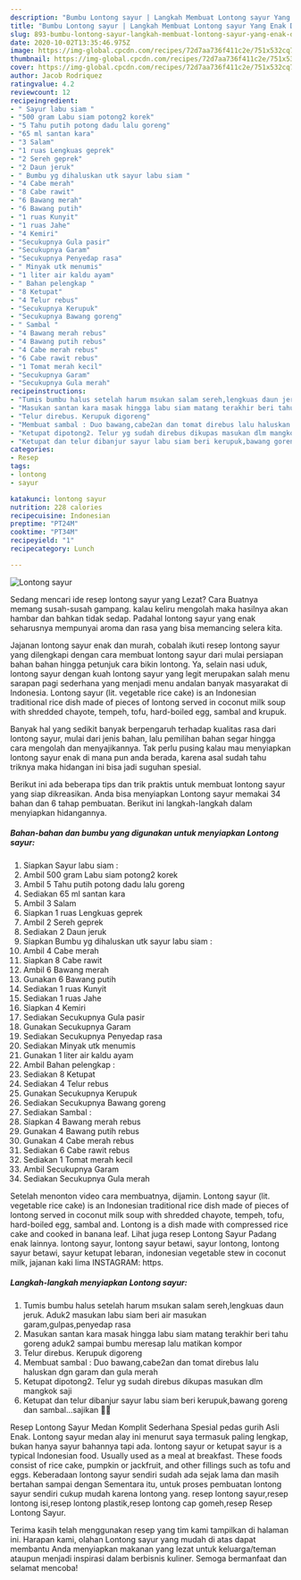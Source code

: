 ```yaml
---
description: "Bumbu Lontong sayur | Langkah Membuat Lontong sayur Yang Enak Dan Lezat"
title: "Bumbu Lontong sayur | Langkah Membuat Lontong sayur Yang Enak Dan Lezat"
slug: 893-bumbu-lontong-sayur-langkah-membuat-lontong-sayur-yang-enak-dan-lezat
date: 2020-10-02T13:35:46.975Z
image: https://img-global.cpcdn.com/recipes/72d7aa736f411c2e/751x532cq70/lontong-sayur-foto-resep-utama.jpg
thumbnail: https://img-global.cpcdn.com/recipes/72d7aa736f411c2e/751x532cq70/lontong-sayur-foto-resep-utama.jpg
cover: https://img-global.cpcdn.com/recipes/72d7aa736f411c2e/751x532cq70/lontong-sayur-foto-resep-utama.jpg
author: Jacob Rodriquez
ratingvalue: 4.2
reviewcount: 12
recipeingredient:
- " Sayur labu siam "
- "500 gram Labu siam potong2 korek"
- "5 Tahu putih potong dadu lalu goreng"
- "65 ml santan kara"
- "3 Salam"
- "1 ruas Lengkuas geprek"
- "2 Sereh geprek"
- "2 Daun jeruk"
- " Bumbu yg dihaluskan utk sayur labu siam "
- "4 Cabe merah"
- "8 Cabe rawit"
- "6 Bawang merah"
- "6 Bawang putih"
- "1 ruas Kunyit"
- "1 ruas Jahe"
- "4 Kemiri"
- "Secukupnya Gula pasir"
- "Secukupnya Garam"
- "Secukupnya Penyedap rasa"
- " Minyak utk menumis"
- "1 liter air kaldu ayam"
- " Bahan pelengkap "
- "8 Ketupat"
- "4 Telur rebus"
- "Secukupnya Kerupuk"
- "Secukupnya Bawang goreng"
- " Sambal "
- "4 Bawang merah rebus"
- "4 Bawang putih rebus"
- "4 Cabe merah rebus"
- "6 Cabe rawit rebus"
- "1 Tomat merah kecil"
- "Secukupnya Garam"
- "Secukupnya Gula merah"
recipeinstructions:
- "Tumis bumbu halus setelah harum msukan salam sereh,lengkuas daun jeruk. Aduk2 masukan labu siam beri air masukan garam,gulpas,penyedap rasa"
- "Masukan santan kara masak hingga labu siam matang terakhir beri tahu goreng aduk2 sampai bumbu meresap lalu matikan kompor"
- "Telur direbus. Kerupuk digoreng"
- "Membuat sambal : Duo bawang,cabe2an dan tomat direbus lalu haluskan dgn garam dan gula merah"
- "Ketupat dipotong2. Telur yg sudah direbus dikupas masukan dlm mangkok saji"
- "Ketupat dan telur dibanjur sayur labu siam beri kerupuk,bawang goreng dan sambal...sajikan 🤤🤩"
categories:
- Resep
tags:
- lontong
- sayur

katakunci: lontong sayur 
nutrition: 228 calories
recipecuisine: Indonesian
preptime: "PT24M"
cooktime: "PT34M"
recipeyield: "1"
recipecategory: Lunch

---
```



![Lontong sayur](https://img-global.cpcdn.com/recipes/72d7aa736f411c2e/751x532cq70/lontong-sayur-foto-resep-utama.jpg)

Sedang mencari ide resep lontong sayur yang Lezat? Cara Buatnya memang susah-susah gampang. kalau keliru mengolah maka hasilnya akan hambar dan bahkan tidak sedap. Padahal lontong sayur yang enak seharusnya mempunyai aroma dan rasa yang bisa memancing selera kita.

Jajanan lontong sayur enak dan murah, cobalah ikuti resep lontong sayur yang dilengkapi dengan cara membuat lontong sayur dari mulai persiapan bahan bahan hingga petunjuk cara bikin lontong. Ya, selain nasi uduk, lontong sayur dengan kuah lontong sayur yang legit merupakan salah menu sarapan pagi sederhana yang menjadi menu andalan banyak masyarakat di Indonesia. Lontong sayur (lit. vegetable rice cake) is an Indonesian traditional rice dish made of pieces of lontong served in coconut milk soup with shredded chayote, tempeh, tofu, hard-boiled egg, sambal and krupuk.

Banyak hal yang sedikit banyak berpengaruh terhadap kualitas rasa dari lontong sayur, mulai dari jenis bahan, lalu pemilihan bahan segar hingga cara mengolah dan menyajikannya. Tak perlu pusing kalau mau menyiapkan lontong sayur enak di mana pun anda berada, karena asal sudah tahu triknya maka hidangan ini bisa jadi suguhan spesial.


Berikut ini ada beberapa tips dan trik praktis untuk membuat lontong sayur yang siap dikreasikan. Anda bisa menyiapkan Lontong sayur memakai 34 bahan dan 6 tahap pembuatan. Berikut ini langkah-langkah dalam menyiapkan hidangannya.

<!--inarticleads1-->

##### Bahan-bahan dan bumbu yang digunakan untuk menyiapkan Lontong sayur:

1. Siapkan  Sayur labu siam :
1. Ambil 500 gram Labu siam potong2 korek
1. Ambil 5 Tahu putih potong dadu lalu goreng
1. Sediakan 65 ml santan kara
1. Ambil 3 Salam
1. Siapkan 1 ruas Lengkuas geprek
1. Ambil 2 Sereh geprek
1. Sediakan 2 Daun jeruk
1. Siapkan  Bumbu yg dihaluskan utk sayur labu siam :
1. Ambil 4 Cabe merah
1. Siapkan 8 Cabe rawit
1. Ambil 6 Bawang merah
1. Gunakan 6 Bawang putih
1. Sediakan 1 ruas Kunyit
1. Sediakan 1 ruas Jahe
1. Siapkan 4 Kemiri
1. Sediakan Secukupnya Gula pasir
1. Gunakan Secukupnya Garam
1. Sediakan Secukupnya Penyedap rasa
1. Sediakan  Minyak utk menumis
1. Gunakan 1 liter air kaldu ayam
1. Ambil  Bahan pelengkap :
1. Sediakan 8 Ketupat
1. Sediakan 4 Telur rebus
1. Gunakan Secukupnya Kerupuk
1. Sediakan Secukupnya Bawang goreng
1. Sediakan  Sambal :
1. Siapkan 4 Bawang merah rebus
1. Gunakan 4 Bawang putih rebus
1. Gunakan 4 Cabe merah rebus
1. Sediakan 6 Cabe rawit rebus
1. Sediakan 1 Tomat merah kecil
1. Ambil Secukupnya Garam
1. Sediakan Secukupnya Gula merah


Setelah menonton video cara membuatnya, dijamin. Lontong sayur (lit. vegetable rice cake) is an Indonesian traditional rice dish made of pieces of lontong served in coconut milk soup with shredded chayote, tempeh, tofu, hard-boiled egg, sambal and. Lontong is a dish made with compressed rice cake and cooked in banana leaf. Lihat juga resep Lontong Sayur Padang enak lainnya. lontong sayur, lontong sayur betawi, sayur lontong, lontong sayur betawi, sayur ketupat lebaran, indonesian vegetable stew in coconut milk, jajanan kaki lima INSTAGRAM: https. 

<!--inarticleads2-->

##### Langkah-langkah menyiapkan Lontong sayur:

1. Tumis bumbu halus setelah harum msukan salam sereh,lengkuas daun jeruk. Aduk2 masukan labu siam beri air masukan garam,gulpas,penyedap rasa
1. Masukan santan kara masak hingga labu siam matang terakhir beri tahu goreng aduk2 sampai bumbu meresap lalu matikan kompor
1. Telur direbus. Kerupuk digoreng
1. Membuat sambal : Duo bawang,cabe2an dan tomat direbus lalu haluskan dgn garam dan gula merah
1. Ketupat dipotong2. Telur yg sudah direbus dikupas masukan dlm mangkok saji
1. Ketupat dan telur dibanjur sayur labu siam beri kerupuk,bawang goreng dan sambal...sajikan 🤤🤩


Resep Lontong Sayur Medan Komplit Sederhana Spesial pedas gurih Asli Enak. Lontong sayur medan alay ini menurut saya termasuk paling lengkap, bukan hanya sayur bahannya tapi ada. lontong sayur or ketupat sayur is a typical Indonesian food. Usually used as a meal at breakfast. These foods consist of rice cake, pumpkin or jackfruit, and other fillings such as tofu and eggs. Keberadaan lontong sayur sendiri sudah ada sejak lama dan masih bertahan sampai dengan Sementara itu, untuk proses pembuatan lontong sayur sendiri cukup mudah karena lontong yang. resep lontong sayur,resep lontong isi,resep lontong plastik,resep lontong cap gomeh,resep Resep Lontong Sayur. 

Terima kasih telah menggunakan resep yang tim kami tampilkan di halaman ini. Harapan kami, olahan Lontong sayur yang mudah di atas dapat membantu Anda menyiapkan makanan yang lezat untuk keluarga/teman ataupun menjadi inspirasi dalam berbisnis kuliner. Semoga bermanfaat dan selamat mencoba!
